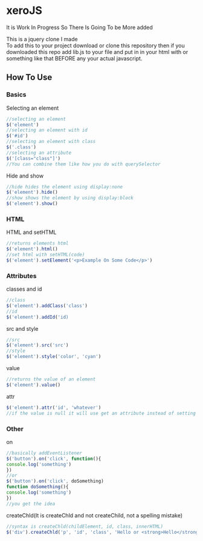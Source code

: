 # xeroJS
It is Work In Progress So There Is Going To be More added        
  
This is a jquery clone I made  
To add this to your project download or clone this repository then if you downloaded this repo add lib.js to your file and put in in your html with <script src="lib.js"></script> or something like that BEFORE any your actual javascript.  

## How To Use

### Basics
Selecting an element
```javascript
//selecting an element
$('element')
//selecting an element with id
$('#id')
//selecting an element with class
$('.class')
//selecting an attribute
$('[class="class"]')
//You can combine them like how you do with querySelector
```
Hide and show
```javascript
//hide hides the element using display:none
$('element').hide()
//show shows the element by using display:block
$('element').show()

```
### HTML
HTML and setHTML
```javascript
//returns elements html
$('element').html()
//set html with setHTML(code)
$('element').setElement('<p>Example On Some Code</p>')
```

### Attributes
classes and id
```javascript
//class
$('element').addClass('class')
//id
$('element').addId('id)
```
src and style
```javascript
//src
$('element').src('src')
//style
$('element').style('color', 'cyan')
```
value
```javascript
//returns the value of an element
$('element').value()
```
attr
```javascript
$('element').attr('id', 'whatever')
//if the value is null it will use get an attribute instead of setting an attribute
```
### Other
on
```javascript
//basically addEventListener
$('button').on('click', function(){
console.log('something')
})
//or
$('button').on('click', doSomething)
function doSomething(){
console.log('something')
})
//you get the idea
```
createChld(It is createChld and not createChild, not a spelling mistake)
```javascript
//syntax is createChld(childElement, id, class, innerHTML)
$('div').createChld('p', 'id', 'class', 'Hello or <strong>Hello</strong>')
```
